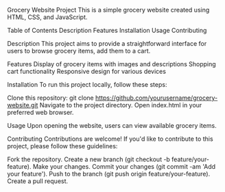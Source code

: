 Grocery Website Project
This is a simple grocery website created using HTML, CSS, and JavaScript.

Table of Contents
   Description
   Features
   Installation
   Usage
   Contributing


Description
This project aims to provide a straightforward interface for users to browse grocery items, add them to a cart.

Features
Display of grocery items with images and descriptions
Shopping cart functionality
Responsive design for various devices

Installation
To run this project locally, follow these steps:

Clone this repository: git clone https://github.com/yourusername/grocery-website.git
Navigate to the project directory.
Open index.html in your preferred web browser.

Usage
Upon opening the website, users can view available grocery items.

Contributing
Contributions are welcome! If you'd like to contribute to this project, please follow these guidelines:

Fork the repository.
Create a new branch (git checkout -b feature/your-feature).
Make your changes.
Commit your changes (git commit -am 'Add your feature').
Push to the branch (git push origin feature/your-feature).
Create a pull request.
